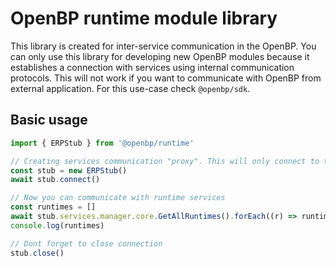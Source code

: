 # OpenBP runtime module library

This library is created for inter-service communication in the OpenBP.
You can only use this library for developing new OpenBP modules because it establishes a connection with services using internal communication protocols.
This will not work if you want to communicate with OpenBP from external application. For this use-case check `@openbp/sdk`.

## Basic usage
```ts
import { ERPStub } from '@openbp/runtime'

// Creating services communication "proxy". This will only connect to the selected services
const stub = new ERPStub()
await stub.connect()

// Now you can communicate with runtime services
const runtimes = []
await stub.services.manager.core.GetAllRuntimes().forEach((r) => runtimes.push(r))
console.log(runtimes)

// Dont forget to close connection
stub.close()
```